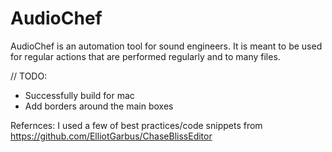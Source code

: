 # AudioChef

AudioChef is an automation tool for sound engineers. It is meant to be used for regular actions that are performed regularly and to many files.

// TODO:
* Successfully build for mac
* Add borders around the main boxes

Refernces:
I used a few of best practices/code snippets from https://github.com/ElliotGarbus/ChaseBlissEditor